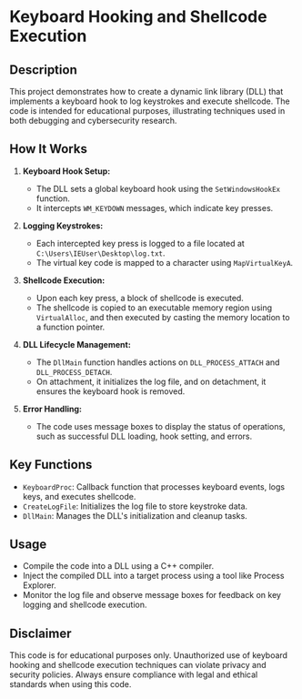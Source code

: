# Keyboard Hooking and Shellcode Execution

## Description

This project demonstrates how to create a dynamic link library (DLL) that implements a keyboard hook to log keystrokes and execute shellcode. The code is intended for educational purposes, illustrating techniques used in both debugging and cybersecurity research.

## How It Works

1. **Keyboard Hook Setup:**
   - The DLL sets a global keyboard hook using the `SetWindowsHookEx` function.
   - It intercepts `WM_KEYDOWN` messages, which indicate key presses.

2. **Logging Keystrokes:**
   - Each intercepted key press is logged to a file located at `C:\Users\IEUser\Desktop\log.txt`.
   - The virtual key code is mapped to a character using `MapVirtualKeyA`.

3. **Shellcode Execution:**
   - Upon each key press, a block of shellcode is executed.
   - The shellcode is copied to an executable memory region using `VirtualAlloc`, and then executed by casting the memory location to a function pointer.

4. **DLL Lifecycle Management:**
   - The `DllMain` function handles actions on `DLL_PROCESS_ATTACH` and `DLL_PROCESS_DETACH`.
   - On attachment, it initializes the log file, and on detachment, it ensures the keyboard hook is removed.

5. **Error Handling:**
   - The code uses message boxes to display the status of operations, such as successful DLL loading, hook setting, and errors.

## Key Functions

- `KeyboardProc`: Callback function that processes keyboard events, logs keys, and executes shellcode.
- `CreateLogFile`: Initializes the log file to store keystroke data.
- `DllMain`: Manages the DLL's initialization and cleanup tasks.

## Usage

- Compile the code into a DLL using a C++ compiler.
- Inject the compiled DLL into a target process using a tool like Process Explorer.
- Monitor the log file and observe message boxes for feedback on key logging and shellcode execution.

## Disclaimer

This code is for educational purposes only. Unauthorized use of keyboard hooking and shellcode execution techniques can violate privacy and security policies. Always ensure compliance with legal and ethical standards when using this code.

